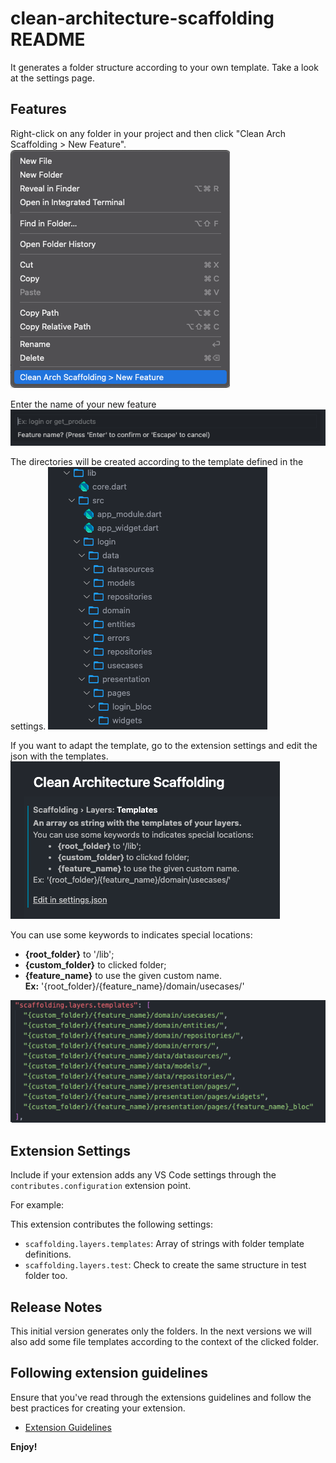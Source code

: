 # clean-architecture-scaffolding README

It generates a folder structure according to your own template.
Take a look at the settings page.

## Features
 
Right-click on any folder in your project and then click "Clean Arch Scaffolding > New Feature".
![Clean Arch Scaffolding > New Feature](images/menu.png)

Enter the name of your new feature
![Give a feature name](images/feature_name.png)

The directories will be created according to the template defined in the settings.
![The folders will be created](images/folders.png)

If you want to adapt the template, go to the extension settings and edit the json with the templates.
![Like this default settings](images/settings.png)

You can use some keywords to indicates special locations:<br/>
- **{root_folder}** to '/lib';<br/>
- **{custom_folder}** to clicked folder;<br/>
- **{feature_name}** to use the given custom name.<br/>
**Ex:** '{root_folder}/{feature_name}/domain/usecases/'

![Using this folders templates](images/json.png)

## Extension Settings

Include if your extension adds any VS Code settings through the `contributes.configuration` extension point.

For example:

This extension contributes the following settings:

* `scaffolding.layers.templates`: Array of strings with folder template definitions.
* `scaffolding.layers.test`: Check to create the same structure in test folder too.

## Release Notes

This initial version generates only the folders.
In the next versions we will also add some file templates according to the context of the clicked folder.

## Following extension guidelines

Ensure that you've read through the extensions guidelines and follow the best practices for creating your extension.

* [Extension Guidelines](https://code.visualstudio.com/api/references/extension-guidelines)

**Enjoy!**
